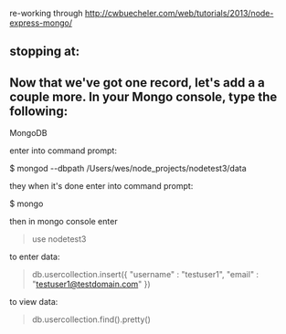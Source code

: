 re-working through 
http://cwbuecheler.com/web/tutorials/2013/node-express-mongo/

stopping at: 
  -----
  Now that we've got one record, let's add a a couple more. In your Mongo console, type the following:
  -----

MongoDB

  enter into command prompt:

  $ mongod --dbpath /Users/wes/node_projects/nodetest3/data

  they when it's done enter into command prompt:

  $ mongo

  then in mongo console enter

  > use nodetest3

  to enter data:

  > db.usercollection.insert({ "username" : "testuser1", "email" : "testuser1@testdomain.com" })

  to view data:

  > db.usercollection.find().pretty()